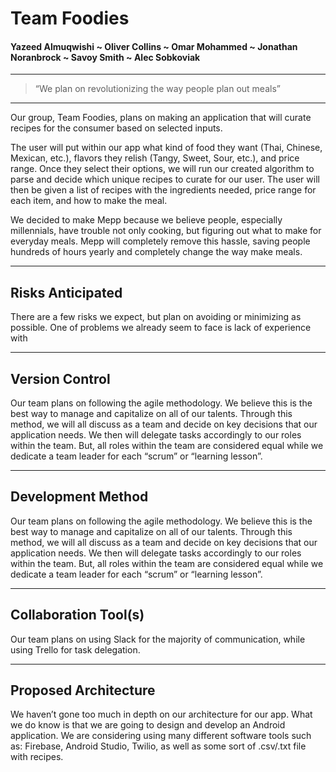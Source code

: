 # Team Foodies
#### Yazeed Almuqwishi ~ Oliver Collins ~ Omar Mohammed ~ Jonathan Noranbrock ~ Savoy Smith ~ Alec Sobkoviak

---

> “We plan on revolutionizing the way people plan out meals”

---

Our group, Team Foodies, plans on making an application that will curate recipes for the consumer based on selected inputs. 

The user will put within our app what kind of food they want (Thai, Chinese, Mexican, etc.), flavors they relish (Tangy, Sweet, Sour, etc.), and price range. Once they select their options, we will run our created algorithm to parse and decide which unique recipes to curate for our user. The user will then be given a list of recipes with the ingredients needed, price range for each item, and how to make the meal.

We decided to make Mepp because we believe people, especially millennials, have trouble not only cooking, but figuring out what to make for everyday meals. Mepp will completely remove this hassle, saving people hundreds of hours yearly and completely change the way make meals.

---

## Risks Anticipated

There are a few risks we expect, but plan on avoiding or minimizing as possible. One of problems we already seem to face is lack of experience with 

---

## Version Control

Our team plans on following the agile methodology. We believe this is the best way to manage and capitalize on all of our talents. Through this method, we will all discuss as a team and decide on key decisions that our application needs. We then will delegate tasks accordingly to our roles within the team. But, all roles within the team are considered equal while we dedicate a team leader for each “scrum” or “learning lesson”.

---

## Development Method

Our team plans on following the agile methodology. We believe this is the best way to manage and capitalize on all of our talents. Through this method, we will all discuss as a team and decide on key decisions that our application needs. We then will delegate tasks accordingly to our roles within the team. But, all roles within the team are considered equal while we dedicate a team leader for each “scrum” or “learning lesson”.

---

## Collaboration Tool(s)
Our team plans on using Slack for the majority of communication, while using Trello for task delegation.

---

## Proposed Architecture

We haven’t gone too much in depth on our architecture for our app. What we do know is that we are going to design and develop an Android application. We are considering using many different software tools such as: Firebase, Android Studio, Twilio, as well as some sort of .csv/.txt file with recipes.
